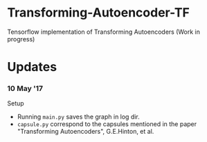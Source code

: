 # Transforming-Autoencoder-TF
Tensorflow implementation of Transforming Autoencoders (Work in progress) 

# Updates

### 10 May '17
Setup
+ Running `main.py` saves the graph in log dir.
+ `capsule.py` correspond to the capsules mentioned in the paper "Transforming Autoencoders", G.E.Hinton, et al.

